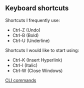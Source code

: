 ## Keyboard shortcuts
Shortcuts I frequently use:
- Ctrl-Z (Undo)
- Ctrl-B (Bold)
- Ctrl-U (Underline)

Shortcuts I would like to start using:
- Ctrl-K (Insert Hyperlink)
- Ctrl-I (Italic)
- Ctrl-W (Close Windows)

[CLI commands](Docs/Cli.md)
